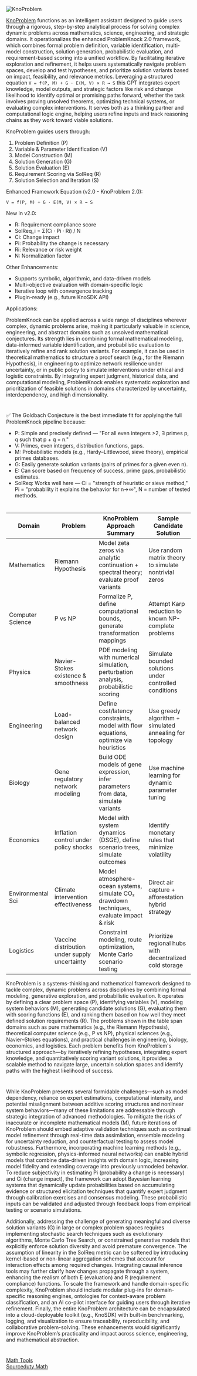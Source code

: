 ![KnoProblem](https://github.com/user-attachments/assets/92eff836-20c5-42fa-9e11-e540e9720cf7)

[KnoProblem](https://chatgpt.com/g/g-6849f3d35ed481919b985d6a644db32e-knoproblem) functions as an intelligent assistant designed to guide users through a rigorous, step-by-step analytical process for solving complex dynamic problems across mathematics, science, engineering, and strategic domains. It operationalizes the enhanced ProblemKnock 2.0 framework, which combines formal problem definition, variable identification, multi-model construction, solution generation, probabilistic evaluation, and requirement-based scoring into a unified workflow. By facilitating iterative exploration and refinement, it helps users systematically navigate problem spaces, develop and test hypotheses, and prioritize solution variants based on impact, feasibility, and relevance metrics. Leveraging a structured equation ``` V = f(P, M) + G · E(M, V) × R → S ``` this GPT integrates expert knowledge, model outputs, and strategic factors like risk and change likelihood to identify optimal or promising paths forward, whether the task involves proving unsolved theorems, optimizing technical systems, or evaluating complex interventions. It serves both as a thinking partner and computational logic engine, helping users refine inputs and track reasoning chains as they work toward viable solutions.

KnoProblem guides users through:

1. Problem Definition (P)
2. Variable & Parameter Identification (V)
3. Model Construction (M)
4. Solution Generation (G)
5. Solution Evaluation (E)
6. Requirement Scoring via SolReq (R)
7. Solution Selection and Iteration (S)

Enhanced Framework Equation (v2.0 - KnoProblem 2.0):

``` V = f(P, M) + G · E(M, V) × R → S ```

New in v2.0:

- R: Requirement compliance score
- SolReq_i = Σ(Ci · Pi · Ri) / N
- Ci: Change impact
- Pi: Probability the change is necessary
- Ri: Relevance or risk weight
- N: Normalization factor

Other Enhancements:

- Supports symbolic, algorithmic, and data-driven models
- Multi-objective evaluation with domain-specific logic
- Iterative loop with convergence tracking
- Plugin-ready (e.g., future KnoSDK API)

Applications:

ProblemKnock can be applied across a wide range of disciplines wherever complex, dynamic problems arise, making it particularly valuable in science, engineering, and abstract domains such as unsolved mathematical conjectures. Its strength lies in combining formal mathematical modeling, data-informed variable identification, and probabilistic evaluation to iteratively refine and rank solution variants. For example, it can be used in theoretical mathematics to structure a proof search (e.g., for the Riemann Hypothesis), in engineering to optimize network resilience under uncertainty, or in public policy to simulate interventions under ethical and logistic constraints. By integrating expert judgment, historical data, and computational modeling, ProblemKnock enables systematic exploration and prioritization of feasible solutions in domains characterized by uncertainty, interdependency, and high dimensionality.

#

✅ The Goldbach Conjecture is the best immediate fit for applying the full ProblemKnock pipeline because:

- P: Simple and precisely defined — "For all even integers >2, ∃ primes p, q such that p + q = n."
- V: Primes, even integers, distribution functions, gaps.
- M: Probabilistic models (e.g., Hardy–Littlewood, sieve theory), empirical primes databases.
- G: Easily generate solution variants (pairs of primes for a given even n).
- E: Can score based on frequency of success, prime gaps, probabilistic estimates.
- SolReq: Works well here — Ci = "strength of heuristic or sieve method," Pi = "probability it explains the behavior for n→∞", N = number of tested methods.

#

| Domain            | Problem                                      | KnoProblem Approach Summary                                                                 | Sample Candidate Solution                                  |
|-------------------|----------------------------------------------|----------------------------------------------------------------------------------------------|------------------------------------------------------------|
| Mathematics       | Riemann Hypothesis                           | Model zeta zeros via analytic continuation + spectral theory; evaluate proof variants       | Use random matrix theory to simulate nontrivial zeros      |
| Computer Science  | P vs NP                                      | Formalize P, define computational bounds, generate transformation mappings                   | Attempt Karp reduction to known NP-complete problems        |
| Physics           | Navier-Stokes existence & smoothness         | PDE modeling with numerical simulation, perturbation analysis, probabilistic scoring         | Simulate bounded solutions under controlled conditions      |
| Engineering       | Load-balanced network design                 | Define cost/latency constraints, model with flow equations, optimize via heuristics          | Use greedy algorithm + simulated annealing for topology    |
| Biology           | Gene regulatory network modeling             | Build ODE models of gene expression, infer parameters from data, simulate variants           | Use machine learning for dynamic parameter tuning          |
| Economics         | Inflation control under policy shocks        | Model with system dynamics (DSGE), define scenario trees, simulate outcomes                  | Identify monetary rules that minimize volatility            |
| Environmental Sci | Climate intervention effectiveness           | Model atmosphere-ocean systems, simulate CO₂ drawdown techniques, evaluate impact & risk     | Direct air capture + afforestation hybrid strategy          |
| Logistics         | Vaccine distribution under supply uncertainty| Constraint modeling, route optimization, Monte Carlo scenario testing                        | Prioritize regional hubs with decentralized cold storage    |

KnoProblem is a systems-thinking and mathematical framework designed to tackle complex, dynamic problems across disciplines by combining formal modeling, generative exploration, and probabilistic evaluation. It operates by defining a clear problem space (P), identifying variables (V), modeling system behaviors (M), generating candidate solutions (G), evaluating them with scoring functions (E), and ranking them based on how well they meet defined solution requirements (R). The problems shown in the table span domains such as pure mathematics (e.g., the Riemann Hypothesis), theoretical computer science (e.g., P vs NP), physical sciences (e.g., Navier–Stokes equations), and practical challenges in engineering, biology, economics, and logistics. Each problem benefits from KnoProblem's structured approach—by iteratively refining hypotheses, integrating expert knowledge, and quantitatively scoring variant solutions, it provides a scalable method to navigate large, uncertain solution spaces and identify paths with the highest likelihood of success.

#

While KnoProblem presents several formidable challenges—such as model dependency, reliance on expert estimations, computational intensity, and potential misalignment between additive scoring structures and nonlinear system behaviors—many of these limitations are addressable through strategic integration of advanced methodologies. To mitigate the risks of inaccurate or incomplete mathematical models (M), future iterations of KnoProblem should embed adaptive validation techniques such as continual model refinement through real-time data assimilation, ensemble modeling for uncertainty reduction, and counterfactual testing to assess model robustness. Furthermore, incorporating machine learning methods (e.g., symbolic regression, physics-informed neural networks) can enable hybrid models that combine data-driven insights with domain logic, increasing model fidelity and extending coverage into previously unmodeled behavior. To reduce subjectivity in estimating Pi (probability a change is necessary) and Ci (change impact), the framework can adopt Bayesian learning systems that dynamically update probabilities based on accumulating evidence or structured elicitation techniques that quantify expert judgment through calibration exercises and consensus modeling. These probabilistic inputs can be validated and adjusted through feedback loops from empirical testing or scenario simulations.

Additionally, addressing the challenge of generating meaningful and diverse solution variants (G) in large or complex problem spaces requires implementing stochastic search techniques such as evolutionary algorithms, Monte Carlo Tree Search, or constrained generative models that explicitly enforce solution diversity and avoid premature convergence. The assumption of linearity in the SolReq metric can be softened by introducing kernel-based or non-linear aggregation schemes that account for interaction effects among required changes. Integrating causal inference tools may further clarify how changes propagate through a system, enhancing the realism of both E (evaluation) and R (requirement compliance) functions. To scale the framework and handle domain-specific complexity, KnoProblem should include modular plug-ins for domain-specific reasoning engines, ontologies for context-aware problem classification, and an AI co-pilot interface for guiding users through iterative refinement. Finally, the entire KnoProblem architecture can be encapsulated into a cloud-deployable toolkit (e.g., KnoSDK) with built-in benchmarking, logging, and visualization to ensure traceability, reproducibility, and collaborative problem-solving. These enhancements would significantly improve KnoProblem’s practicality and impact across science, engineering, and mathematical abstraction.

#

[Math Tools](https://github.com/sourceduty/Math_Tools)
<br>
[Sourceduty Math](https://chatgpt.com/g/g-67cc981656b8819196c22b67c9fbbb8c-sourceduty-math)
